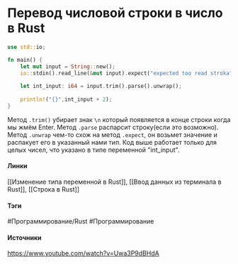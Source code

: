 # Перевод числовой строки в число в Rust

```rust
use std::io;

fn main() {
	let mut input = String::new();
	io::stdin().read_line(&mut input).expect("expected too read stroka")
	
	let int_input: i64 = input.trim().parse().unwrap();
	
	println!("{}",int_input + 2);
}
```
Метод `.trim()` убирает знак `\n` который появляется в конце строки когда мы жмём Enter.
Метод `.parse` распарсит строку(если это возможно).
Метод `.unwrap` чем-то схож на метод `.expect`, он возьмет значение и распакует его в указанный нами тип.
Код выше работает только для целых чисел, что указано в типе переменной "int_input".
#### Линки
 [[Изменение типа переменной в Rust]],
 [[Ввод данных из терминала в Rust]],
 [[Строка в Rust]]
#### Тэги
 #Программирование/Rust 
 #Программирование 
#### Источники
 https://www.youtube.com/watch?v=Uwa3P9dBHdA
